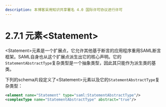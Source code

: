 ```yaml
---
description: 本博客采用知识共享署名 4.0 国际许可协议进行许可
---
```


# 2.7.1 元素\<Statement\>

\<Statement\>元素是一个扩展点，它允许其他基于断言的应用程序重用SAML断言框架。SAML自身也从这个扩展点派生出它的核心声明。它的```StatementAbstractType```复杂类型是一个抽象类型，因此其只能作为派生类的基类。

下列的schema片段定义了\<Statement\>元素以及它的```StatementAbstractType```复杂类型：

```xml
<element name="Statement" type="saml:StatementAbstractType"/>
<complexType name="StatementAbstractType" abstract="true"/>
```
